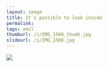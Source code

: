 ```yaml
---
layout: image
title: It´s possible to look inside
permalink: 
tags: emil
thumburl: /i/IMG_1508_thumb.jpg
slideurl: /i/IMG_1508.jpg 
---
```

![]({{site.url}}/i/IMG_1508.jpg)
